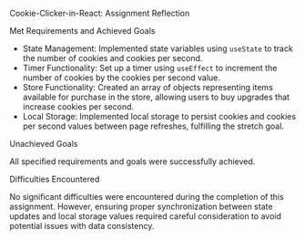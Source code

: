 Cookie-Clicker-in-React: Assignment Reflection

Met Requirements and Achieved Goals

- State Management: Implemented state variables using `useState` to track the number of cookies and cookies per second.
- Timer Functionality: Set up a timer using `useEffect` to increment the number of cookies by the cookies per second value.
- Store Functionality: Created an array of objects representing items available for purchase in the store, allowing users to buy upgrades that increase cookies per second.
- Local Storage: Implemented local storage to persist cookies and cookies per second values between page refreshes, fulfilling the stretch goal.

Unachieved Goals

All specified requirements and goals were successfully achieved.

Difficulties Encountered

No significant difficulties were encountered during the completion of this assignment. However, ensuring proper synchronization between state updates and local storage values required careful consideration to avoid potential issues with data consistency.
